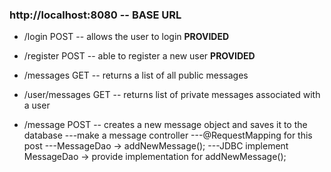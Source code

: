 ### http://localhost:8080 -- BASE URL

- /login POST -- allows the user to login **PROVIDED**
- /register POST -- able to register a new user **PROVIDED**
- /messages GET -- returns a list of all public messages
- /user/messages GET -- returns list of private messages associated with a user

- /message POST -- creates a new message object and saves it to the database
---make a message controller
---@RequestMapping for this post
---MessageDao -> addNewMessage();
---JDBC implement MessageDao -> provide implementation for addNewMessage();


